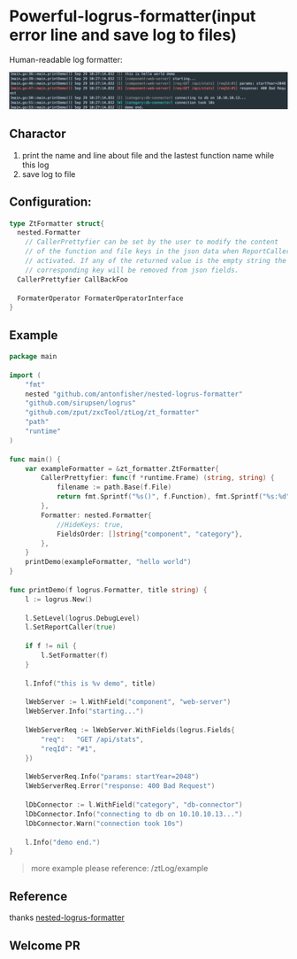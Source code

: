 
# Powerful-logrus-formatter(input error line and save log to files)


Human-readable log formatter:

![Screenshot](https://github.com/zput/myPicLib/raw/master/GO/github/log.demo.png)


## Charactor

1. print the name and line about file and the lastest function name while this log
2. save log to file


## Configuration:

```go
type ZtFormatter struct{
  nested.Formatter
    // CallerPrettyfier can be set by the user to modify the content
    // of the function and file keys in the json data when ReportCaller is
    // activated. If any of the returned value is the empty string the
    // corresponding key will be removed from json fields.
  CallerPrettyfier CallBackFoo

  FormaterOperator FormaterOperatorInterface
}

```

## Example

```go
package main

import (
	"fmt"
	nested "github.com/antonfisher/nested-logrus-formatter"
	"github.com/sirupsen/logrus"
	"github.com/zput/zxcTool/ztLog/zt_formatter"
	"path"
	"runtime"
)

func main() {
	var exampleFormatter = &zt_formatter.ZtFormatter{
		CallerPrettyfier: func(f *runtime.Frame) (string, string) {
			filename := path.Base(f.File)
			return fmt.Sprintf("%s()", f.Function), fmt.Sprintf("%s:%d", filename, f.Line)
		},
		Formatter: nested.Formatter{
			//HideKeys: true,
			FieldsOrder: []string{"component", "category"},
		},
	}
	printDemo(exampleFormatter, "hello world")
}

func printDemo(f logrus.Formatter, title string) {
	l := logrus.New()

	l.SetLevel(logrus.DebugLevel)
	l.SetReportCaller(true)

	if f != nil {
		l.SetFormatter(f)
	}

	l.Infof("this is %v demo", title)

	lWebServer := l.WithField("component", "web-server")
	lWebServer.Info("starting...")

	lWebServerReq := lWebServer.WithFields(logrus.Fields{
		"req":   "GET /api/stats",
		"reqId": "#1",
	})

	lWebServerReq.Info("params: startYear=2048")
	lWebServerReq.Error("response: 400 Bad Request")

	lDbConnector := l.WithField("category", "db-connector")
	lDbConnector.Info("connecting to db on 10.10.10.13...")
	lDbConnector.Warn("connection took 10s")

	l.Info("demo end.")
}

```
> more example please reference: /ztLog/example



## Reference 

thanks [nested-logrus-formatter](https://github.com/antonfisher/nested-logrus-formatter)

## Welcome PR


<!---
[![Build Status](https://travis-ci.org/antonfisher/nested-logrus-formatter.svg?branch=master)](https://travis-ci.org/antonfisher/nested-logrus-formatter)
[![Go Report Card](https://goreportcard.com/badge/github.com/antonfisher/nested-logrus-formatter)](https://goreportcard.com/report/github.com/antonfisher/nested-logrus-formatter)
[![GoDoc](https://godoc.org/github.com/antonfisher/nested-logrus-formatter?status.svg)](https://godoc.org/github.com/antonfisher/nested-logrus-formatter)
-->

